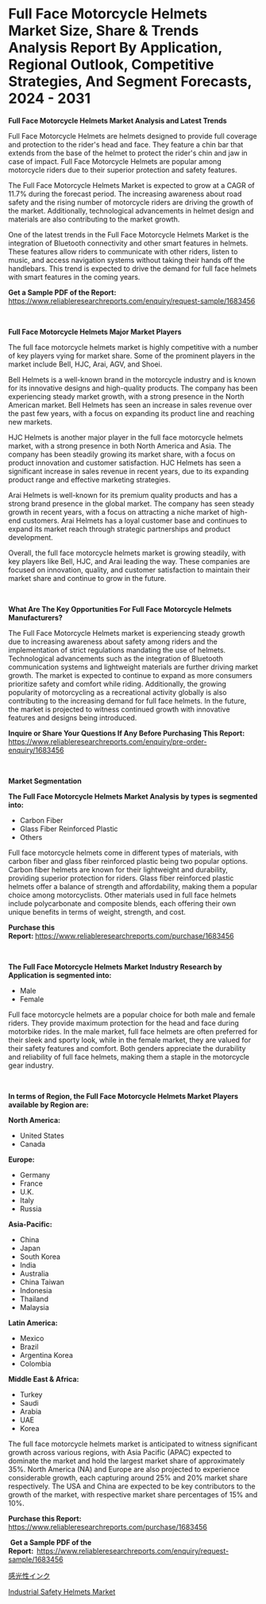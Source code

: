 <p><h1>Full Face Motorcycle Helmets Market Size, Share & Trends Analysis Report By Application, Regional Outlook, Competitive Strategies, And Segment Forecasts, 2024 - 2031</h1></p><p><strong>Full Face Motorcycle Helmets Market Analysis and Latest Trends</strong></p>
<p><p>Full Face Motorcycle Helmets are helmets designed to provide full coverage and protection to the rider's head and face. They feature a chin bar that extends from the base of the helmet to protect the rider's chin and jaw in case of impact. Full Face Motorcycle Helmets are popular among motorcycle riders due to their superior protection and safety features.</p><p>The Full Face Motorcycle Helmets Market is expected to grow at a CAGR of 11.7% during the forecast period. The increasing awareness about road safety and the rising number of motorcycle riders are driving the growth of the market. Additionally, technological advancements in helmet design and materials are also contributing to the market growth.</p><p>One of the latest trends in the Full Face Motorcycle Helmets Market is the integration of Bluetooth connectivity and other smart features in helmets. These features allow riders to communicate with other riders, listen to music, and access navigation systems without taking their hands off the handlebars. This trend is expected to drive the demand for full face helmets with smart features in the coming years.</p></p>
<p><strong>Get a Sample PDF of the Report:&nbsp;</strong> <a href="https://www.reliableresearchreports.com/enquiry/request-sample/1683456">https://www.reliableresearchreports.com/enquiry/request-sample/1683456</a></p>
<p>&nbsp;</p>
<p><strong>Full Face Motorcycle Helmets Major Market Players</strong></p>
<p><p>The full face motorcycle helmets market is highly competitive with a number of key players vying for market share. Some of the prominent players in the market include Bell, HJC, Arai, AGV, and Shoei.</p><p>Bell Helmets is a well-known brand in the motorcycle industry and is known for its innovative designs and high-quality products. The company has been experiencing steady market growth, with a strong presence in the North American market. Bell Helmets has seen an increase in sales revenue over the past few years, with a focus on expanding its product line and reaching new markets.</p><p>HJC Helmets is another major player in the full face motorcycle helmets market, with a strong presence in both North America and Asia. The company has been steadily growing its market share, with a focus on product innovation and customer satisfaction. HJC Helmets has seen a significant increase in sales revenue in recent years, due to its expanding product range and effective marketing strategies.</p><p>Arai Helmets is well-known for its premium quality products and has a strong brand presence in the global market. The company has seen steady growth in recent years, with a focus on attracting a niche market of high-end customers. Arai Helmets has a loyal customer base and continues to expand its market reach through strategic partnerships and product development.</p><p>Overall, the full face motorcycle helmets market is growing steadily, with key players like Bell, HJC, and Arai leading the way. These companies are focused on innovation, quality, and customer satisfaction to maintain their market share and continue to grow in the future.</p></p>
<p>&nbsp;</p>
<p><strong>What Are The Key Opportunities For Full Face Motorcycle Helmets Manufacturers?</strong></p>
<p><p>The Full Face Motorcycle Helmets market is experiencing steady growth due to increasing awareness about safety among riders and the implementation of strict regulations mandating the use of helmets. Technological advancements such as the integration of Bluetooth communication systems and lightweight materials are further driving market growth. The market is expected to continue to expand as more consumers prioritize safety and comfort while riding. Additionally, the growing popularity of motorcycling as a recreational activity globally is also contributing to the increasing demand for full face helmets. In the future, the market is projected to witness continued growth with innovative features and designs being introduced.</p></p>
<p><strong>Inquire or Share Your Questions If Any Before Purchasing This Report:</strong> <a href="https://www.reliableresearchreports.com/enquiry/pre-order-enquiry/1683456">https://www.reliableresearchreports.com/enquiry/pre-order-enquiry/1683456</a></p>
<p>&nbsp;</p>
<p><strong>Market Segmentation</strong></p>
<p><strong>The Full Face Motorcycle Helmets Market Analysis by types is segmented into:</strong></p>
<p><ul><li>Carbon Fiber</li><li>Glass Fiber Reinforced Plastic</li><li>Others</li></ul></p>
<p><p>Full face motorcycle helmets come in different types of materials, with carbon fiber and glass fiber reinforced plastic being two popular options. Carbon fiber helmets are known for their lightweight and durability, providing superior protection for riders. Glass fiber reinforced plastic helmets offer a balance of strength and affordability, making them a popular choice among motorcyclists. Other materials used in full face helmets include polycarbonate and composite blends, each offering their own unique benefits in terms of weight, strength, and cost.</p></p>
<p><strong>Purchase this Report:&nbsp;</strong><a href="https://www.reliableresearchreports.com/purchase/1683456">https://www.reliableresearchreports.com/purchase/1683456</a></p>
<p>&nbsp;</p>
<p><strong>The Full Face Motorcycle Helmets Market Industry Research by Application is segmented into:</strong></p>
<p><ul><li>Male</li><li>Female</li></ul></p>
<p><p>Full face motorcycle helmets are a popular choice for both male and female riders. They provide maximum protection for the head and face during motorbike rides. In the male market, full face helmets are often preferred for their sleek and sporty look, while in the female market, they are valued for their safety features and comfort. Both genders appreciate the durability and reliability of full face helmets, making them a staple in the motorcycle gear industry.</p></p>
<p>&nbsp;</p>
<p><strong>In terms of Region, the Full Face Motorcycle Helmets Market Players available by Region are:</strong></p>
<p>
    <p> <strong> North America: </strong>
        <ul>
            <li>United States</li>
            <li>Canada</li>
        </ul>
        </p> 
    <p> <strong> Europe: </strong>
        <ul>
            <li>Germany</li>
            <li>France</li>
            <li>U.K.</li>
            <li>Italy</li>
            <li>Russia</li>
        </ul>
        </p> 
    <p> <strong> Asia-Pacific: </strong>
        <ul>
            <li>China</li>
            <li>Japan</li>
            <li>South Korea</li>
            <li>India</li>
            <li>Australia</li>
            <li>China Taiwan</li>
            <li>Indonesia</li>
            <li>Thailand</li>
            <li>Malaysia</li>
        </ul>
        </p> 
    <p> <strong> Latin America: </strong>
        <ul>
            <li>Mexico</li>
            <li>Brazil</li>
            <li>Argentina Korea</li>
            <li>Colombia</li>
        </ul>
        </p> 
    <p> <strong> Middle East & Africa: </strong>
        <ul>
            <li>Turkey</li>
            <li>Saudi</li>
            <li>Arabia</li>
            <li>UAE</li>
            <li>Korea</li>
        </ul>
    </p>
    </p>
<p><p>The full face motorcycle helmets market is anticipated to witness significant growth across various regions, with Asia Pacific (APAC) expected to dominate the market and hold the largest market share of approximately 35%. North America (NA) and Europe are also projected to experience considerable growth, each capturing around 25% and 20% market share respectively. The USA and China are expected to be key contributors to the growth of the market, with respective market share percentages of 15% and 10%.</p></p>
<p><strong>Purchase this Report: </strong><a href="https://www.reliableresearchreports.com/purchase/1683456">https://www.reliableresearchreports.com/purchase/1683456</a></p>
<p>&nbsp;<strong>Get a Sample PDF of the Report:&nbsp;&nbsp;</strong><a href="https://www.reliableresearchreports.com/enquiry/request-sample/1683456">https://www.reliableresearchreports.com/enquiry/request-sample/1683456</a></p>
<p><strong></strong></p>
<p><p><a href="https://medium.com/@tubbs463/%E5%86%99%E7%9C%9F%E6%84%9F%E5%85%89%E3%82%A4%E3%83%B3%E3%82%AF%E5%B8%82%E5%A0%B4%E3%81%AF-2031%E5%B9%B4%E3%81%BE%E3%81%A7%E3%81%AE%E5%B8%82%E5%A0%B4%E3%82%B7%E3%82%A7%E3%82%A2-%E3%82%B5%E3%82%A4%E3%82%BA-%E3%81%8A%E3%82%88%E3%81%B3%E4%BA%88%E6%B8%AC%E3%81%AB%E7%84%A6%E7%82%B9%E3%82%92%E5%BD%93%E3%81%A6%E3%81%A6%E3%81%84%E3%81%BE%E3%81%99-cdbf28f9dad4">感光性インク</a></p><p><a href="https://github.com/lbird53714/Market-Research-Report-List-3/blob/main/industrial-safety-helmets-market.md">Industrial Safety Helmets Market</a></p></p>